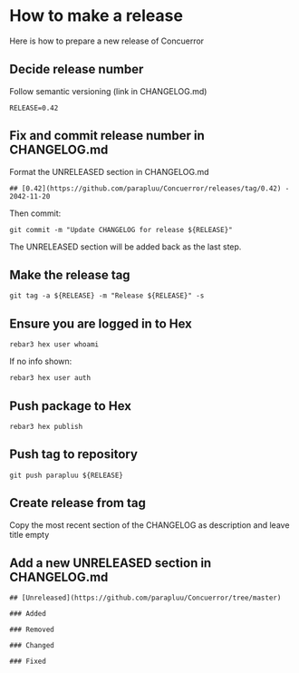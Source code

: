 # How to make a release

Here is how to prepare a new release of Concuerror

## Decide release number

Follow semantic versioning (link in CHANGELOG.md)

`RELEASE=0.42`

## Fix and commit release number in CHANGELOG.md

Format the UNRELEASED section in CHANGELOG.md

`## [0.42](https://github.com/parapluu/Concuerror/releases/tag/0.42) - 2042-11-20`

Then commit:

`git commit -m "Update CHANGELOG for release ${RELEASE}"`

The UNRELEASED section will be added back as the last step.

## Make the release tag

`git tag -a ${RELEASE} -m "Release ${RELEASE}" -s`

## Ensure you are logged in to Hex

`rebar3 hex user whoami`

If no info shown:

`rebar3 hex user auth`

## Push package to Hex

`rebar3 hex publish`

## Push tag to repository

`git push parapluu ${RELEASE}`

## Create release from tag

Copy the most recent section of the CHANGELOG as description and leave title empty

## Add a new UNRELEASED section in CHANGELOG.md

```
## [Unreleased](https://github.com/parapluu/Concuerror/tree/master)

### Added

### Removed

### Changed

### Fixed



```
